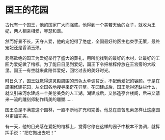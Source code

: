 # 国王的花园

古代有一个国王，他的国家广大而强盛。他得到一个美若天仙的女子，就收为王妃，两人相亲相爱，琴瑟和谐。 

然而好景不长，天夺人爱，他的宠妃得了绝症，全国最好的医生也束手无策，最终宠妃还是香消玉殒。 

悲痛欲绝的国王为爱妃举行了盛大的葬礼，用所能找到的最好的木材，让最好的工匠为爱妃做了棺椁。为了能日日见到爱妃，国王下令把棺椁停放在王宫旁的大殿里。国王一有空就来此陪伴爱妃，回忆过去的美好时光。 

时日久了，国王就觉得这灵殿周围的景色太单调贫乏，不配他爱妃的容颜。于是在周围修建花园，从全国各地搜寻来奇花异草。花园建成后，国王觉得还缺些什么，就又引来河水建成一个美伦美奂的人工湖。湖建成后，又修造亭台楼阁，后来又请来一流的雕刻师制作精美的雕塑…… 

国王总是不满意这个园林，一直不断地扩充和完善。他总在苦苦思索怎样让这座园林更加完美。 

有一天，他的目光落在爱妃的棺椁上，觉得它停在这样的园子中根本不协调，就挥挥手说：“把它搬出去吧！”
 